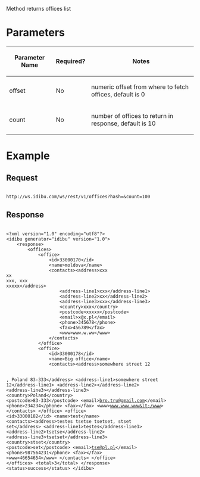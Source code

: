<p>Method returns offices list</p>
<h1>
	Parameters</h1>
<table cellpadding="2" cellspacing="0" class="t1" width="1084.0">
	<thead>
		<tr>
			<th class="td1" scope="col" valign="middle">
				<p class="p1"><b>Parameter Name</b></p>
			</th>
			<th class="td2" scope="col" valign="middle">
				<p class="p1"><b>Required?</b></p>
			</th>
			<th class="td3" scope="col" valign="middle">
				<p class="p1"><b>Notes</b></p>
			</th>
		</tr>
	</thead>
	<tbody>
		<tr>
			<td class="td1" valign="middle">
				<p class="p2">offset</p>
			</td>
			<td class="td2" valign="middle">
				<p class="p2">No</p>
			</td>
			<td class="td3" valign="middle">
				<p class="p2">numeric offset from where to fetch offices, default is 0</p>
			</td>
		</tr>
		<tr>
			<td class="td1" valign="middle">
				<p class="p2">count</p>
			</td>
			<td class="td2" valign="middle">
				<p class="p2">No</p>
			</td>
			<td class="td3" valign="middle">
				<p class="p2">number of offices to return in response, default is 10</p>
			</td>
		</tr>
	</tbody>
</table>
<h1>
	Example</h1>
<h2>
	Request</h2>
<pre>
<code>
http://ws.idibu.com/ws/rest/v1/offices?hash=<your hash>&count=100
</code></pre>
<h2>
	Response</h2>
<pre>
<code type="xml">
&lt;?xml version=&quot;1.0&quot; encoding=&quot;utf8&quot;?&gt;
&lt;idibu generator=&quot;idibu&quot; version=&quot;1.0&quot;&gt;
    &lt;response&gt;
        &lt;offices&gt;
            &lt;office&gt;
                &lt;id&gt;33000170&lt;/id&gt;
                &lt;name&gt;moldova&lt;/name&gt;
                &lt;contacts&gt;&lt;address&gt;xxx
xx
xxx, xxx
xxxxx&lt;/address&gt;
                    &lt;address-line1&gt;xxx&lt;/address-line1&gt;
                    &lt;address-line2&gt;xx&lt;/address-line2&gt;
                    &lt;address-line3&gt;xxx&lt;/address-line3&gt;
                    &lt;country&gt;xxx&lt;/country&gt;
                    &lt;postcode&gt;xxxxx&lt;/postcode&gt;
                    &lt;email&gt;x@x.pl&lt;/email&gt;
                    &lt;phone&gt;345678&lt;/phone&gt;
                    &lt;fax&gt;456789&lt;/fax&gt;
                    &lt;www&gt;www.w.ww&lt;/www&gt;
                &lt;/contacts&gt;
            &lt;/office&gt;
            &lt;office&gt;
                &lt;id&gt;33000178&lt;/id&gt;
                &lt;name&gt;Big office&lt;/name&gt;
                &lt;contacts&gt;&lt;address&gt;somewhere street 12

, Poland
83-333&lt;/address&gt;
                    &lt;address-line1&gt;somewhere street 12&lt;/address-line1&gt;
                    &lt;address-line2&gt;&lt;/address-line2&gt;
                    &lt;address-line3&gt;&lt;/address-line3&gt;
                    &lt;country&gt;Poland&lt;/country&gt;
                    &lt;postcode&gt;83-333&lt;/postcode&gt;
                    &lt;email&gt;bro.tru@gmail.com&lt;/email&gt;
                    &lt;phone&gt;234234&lt;/phone&gt;
                    &lt;fax&gt;&lt;/fax&gt;
                    &lt;www&gt;www.www.www&lt;/www&gt;
                &lt;/contacts&gt;
            &lt;/office&gt;
            &lt;office&gt;
                &lt;id&gt;33000182&lt;/id&gt;
                &lt;name&gt;test&lt;/name&gt;
                &lt;contacts&gt;&lt;address&gt;testes
tsetse
tsetset, stset
set&lt;/address&gt;
                    &lt;address-line1&gt;testes&lt;/address-line1&gt;
                    &lt;address-line2&gt;tsetse&lt;/address-line2&gt;
                    &lt;address-line3&gt;tsetset&lt;/address-line3&gt;
                    &lt;country&gt;stset&lt;/country&gt;
                    &lt;postcode&gt;set&lt;/postcode&gt;
                    &lt;email&gt;tse@pl.pl&lt;/email&gt;
                    &lt;phone&gt;987564231&lt;/phone&gt;
                    &lt;fax&gt;&lt;/fax&gt;
                    &lt;www&gt;46654654&lt;/www&gt;
                &lt;/contacts&gt;
            &lt;/office&gt;
        &lt;/offices&gt;
        &lt;total&gt;3&lt;/total&gt;
    &lt;/response&gt;
    &lt;status&gt;success&lt;/status&gt;
&lt;/idibu&gt;
</code></pre>

